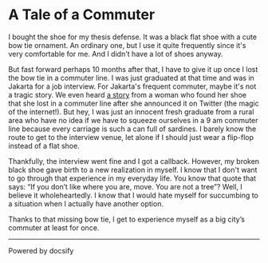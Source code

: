 # A Tale of a Commuter

I bought the shoe for my thesis defense. It was a black flat shoe with a cute bow tie ornament. An ordinary one, but I use it quite frequently since it's very comfortable for me. And I didn't have a lot of shoes anyway.

But fast forward perhaps 10 months after that, I have to give it up once I lost the bow tie in a commuter line. I was just graduated at that time and was in Jakarta for a job interview. For Jakarta's frequent commuter, maybe it's not a tragic story. We even heard [a story](https://www.liputan6.com/citizen6/read/3676924/ganasnya-gerbong-krl-wanita-sampai-ada-drama-hilang-sepatu-bak-cinderella) from a woman who found her shoe that she lost in a commuter line after she announced it on Twitter (the magic of the internet!). But hey, I was just an innocent fresh graduate from a rural area who have no idea if we have to squeeze ourselves in a 9 am commuter line because every carriage is such a can full of sardines. I barely know the route to get to the interview venue, let alone if I should just wear a flip-flop instead of a flat shoe.

Thankfully, the interview went fine and I got a callback. However, my broken black shoe gave birth to a new realization in myself. I know that I don't want to go through that experience in my everyday life. You know that quote that says: “If you don’t like where you are, move. You are not a tree”? Well, I believe it wholeheartedly. I know that I would hate myself for succumbing to a situation when I actually have another option.

Thanks to that missing bow tie, I get to experience myself as a big city’s commuter at least for once.

----

<a href="https://docsify.js.org" target="_blank" style="color: inherit; font-weight: normal; text-decoration: none;">Powered by docsify</a>